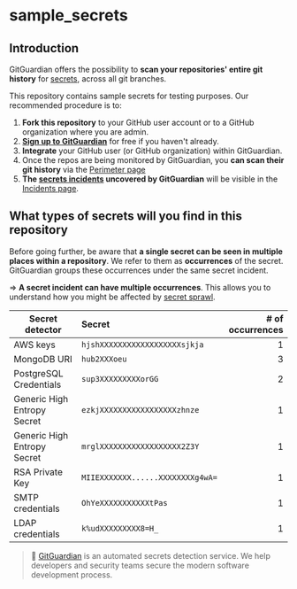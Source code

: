 # sample_secrets

## Introduction

GitGuardian offers the possibility to **scan your repositories' entire git history** for [secrets](https://www.gitguardian.com/secrets-detection), across all git branches.

This repository contains sample secrets for testing purposes. Our recommended procedure is to:
1. **Fork this repository** to your GitHub user account or to a GitHub organization where you are admin.
2. [**Sign up to GitGuardian**](https://dashboard.gitguardian.com/auth/signup) for free if you haven't already.
3. **Integrate** your GitHub user (or GitHub organization) within GitGuardian.
4. Once the repos are being monitored by GitGuardian, you **can scan their git history** via the [Perimeter page](https://dashboard.gitguardian.com/perimeter)
5. **The [secrets incidents](https://www.gitguardian.com/secrets-detection) uncovered by GitGuardian** will be visible in the [Incidents page](https://dashboard.gitguardian.com/incidents/secrets).

## What types of secrets will you find in this repository

Before going further, be aware that **a single secret can be seen in multiple places within a repository**. We refer to them as **occurrences** of the secret. GitGuardian groups these occurrences under the same secret incident.

=> **A secret incident can have multiple occurrences**. This allows you to understand how you might be affected by [secret sprawl](https://blog.gitguardian.com/secret-sprawl/).

| Secret detector        | Secret           | # of occurrences  |
| ------------- |:-------------| -----:|
| AWS keys    | `hjshXXXXXXXXXXXXXXXXXXsjkja`| 1 |
| MongoDB URI      | `hub2XXXoeu`      | 3 |
| PostgreSQL Credentials | `sup3XXXXXXXXXorGG`      |  2 |
| Generic High Entropy Secret | `ezkjXXXXXXXXXXXXXXXXXzhnze`      |  1 |
| Generic High Entropy Secret | `mrglXXXXXXXXXXXXXXXXXX2Z3Y`      |  1 |
| RSA Private Key | `MIIEXXXXXXX......XXXXXXXXg4wA=`      |  1 |
| SMTP credentials | `OhYeXXXXXXXXXXXtPas`      |  1 |
| LDAP credentials | `k%udXXXXXXXXX8=H_`      |  1 |



> :owl: [GitGuardian](https://www.gitguardian.com/) is an automated secrets detection service.
We help developers and security teams secure the modern software development process.
